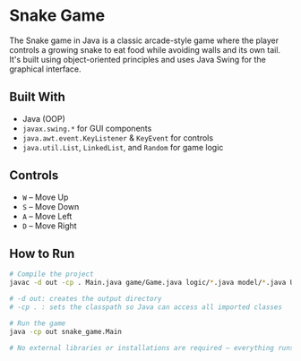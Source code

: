# Snake Game

The Snake game in Java is a classic arcade-style game where the player controls a growing snake to eat food while avoiding walls and its own tail. It's built using object-oriented principles and uses Java Swing for the graphical interface.

## Built With

- Java (OOP)
- `javax.swing.*` for GUI components
- `java.awt.event.KeyListener` & `KeyEvent` for controls
- `java.util.List`, `LinkedList`, and `Random` for game logic

## Controls 

- `W` – Move Up  
- `S` – Move Down  
- `A` – Move Left  
- `D` – Move Right  

## How to Run

```bash
# Compile the project
javac -d out -cp . Main.java game/Game.java logic/*.java model/*.java UI/*.java

# -d out: creates the output directory
# -cp . : sets the classpath so Java can access all imported classes

# Run the game
java -cp out snake_game.Main

# No external libraries or installations are required — everything runs with standard Java.
